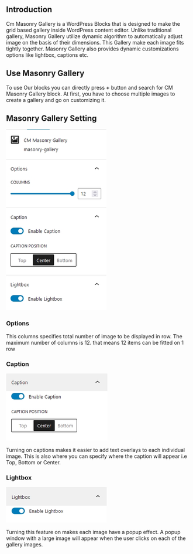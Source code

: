 ## Introduction
Cm Masonry Gallery is a WordPress Blocks that is designed to make the grid based gallery inside WordPress content editor. Unlike traditional gallery, Masonry Gallery utilize dynamic algorithm to automatically adjust image on the basis of their dimensions. This Gallery  make each image fits tightly together. Masonry Gallery also provides dynamic customizations options like lightbox, captions etc.

## Use Masonry Gallery

To use Our blocks you can directly press <b>+</b> button and search for CM Masonry Gallery block. At first, you have to choose multiple images to create a gallery and go on customizing it.

## Masonry Gallery Setting
![CM  Masonry Gallery Setting](img/gallery/setting.jpg)

### Options
This columns specifies total number of image to be displayed in row. The maximum number of columns is 12. that means 12 items can be fitted on 1 row

### Caption
![CM  Masonry Gallery caption](img/gallery/caption.jpg)

Turning on captions makes it easier to add text overlays to each individual image. This is also where you can specify where the caption will appear i.e Top, Bottom or Center.

### Lightbox
![CM  Masonry Gallery Lightbox](img/gallery/lightbox.jpg)

Turning this feature on makes each image have a popup effect. A popup window with a large image will appear when the user clicks on each of the gallery images.